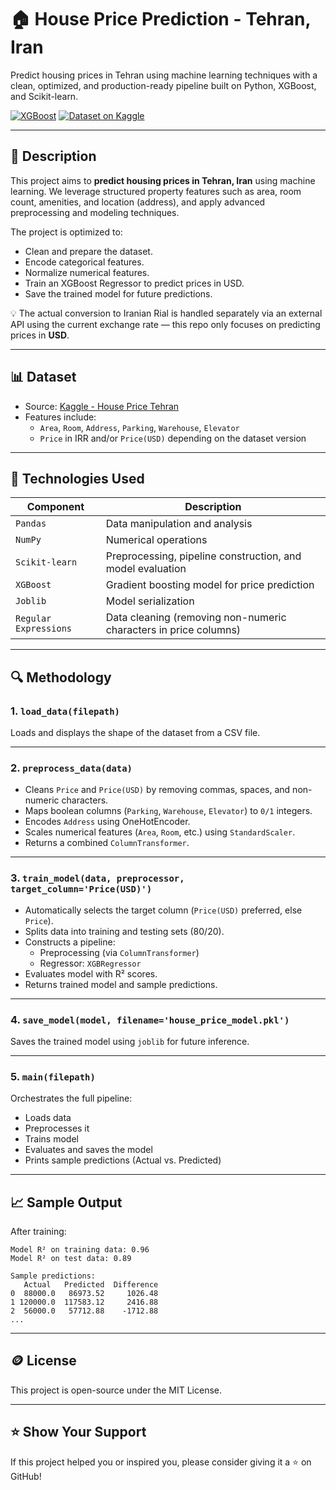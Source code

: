 
# 🏠 House Price Prediction - Tehran, Iran 

Predict housing prices in Tehran using machine learning techniques with a clean, optimized, and production-ready pipeline built on Python, XGBoost, and Scikit-learn.

[![XGBoost](https://img.shields.io/badge/Model-XGBoost-brightgreen?style=flat-square&logo=xgboost)](https://xgboost.readthedocs.io/)
[![Dataset on Kaggle](https://img.shields.io/badge/Dataset-Kaggle-blue?style=flat-square&logo=kaggle)](https://www.kaggle.com/datasets/mokar2001/house-price-tehran-iran/data)

---

## 📌 Description

This project aims to **predict housing prices in Tehran, Iran** using machine learning. We leverage structured property features such as area, room count, amenities, and location (address), and apply advanced preprocessing and modeling techniques.

The project is optimized to:
- Clean and prepare the dataset.
- Encode categorical features.
- Normalize numerical features.
- Train an XGBoost Regressor to predict prices in USD.
- Save the trained model for future predictions.

💡 The actual conversion to Iranian Rial is handled separately via an external API using the current exchange rate — this repo only focuses on predicting prices in **USD**.

---

## 📊 Dataset

- Source: [Kaggle - House Price Tehran](https://www.kaggle.com/datasets/mokar2001/house-price-tehran-iran/data)
- Features include:
  - `Area`, `Room`, `Address`, `Parking`, `Warehouse`, `Elevator`
  - `Price` in IRR and/or `Price(USD)` depending on the dataset version

---

## 🔧 Technologies Used

| Component        | Description                                                                 |
|------------------|-----------------------------------------------------------------------------|
| `Pandas`         | Data manipulation and analysis                                              |
| `NumPy`          | Numerical operations                                                        |
| `Scikit-learn`   | Preprocessing, pipeline construction, and model evaluation                  |
| `XGBoost`        | Gradient boosting model for price prediction                                |
| `Joblib`         | Model serialization                                                         |
| `Regular Expressions` | Data cleaning (removing non-numeric characters in price columns)        |

---

## 🔍 Methodology

### 1. `load_data(filepath)`
Loads and displays the shape of the dataset from a CSV file.

---

### 2. `preprocess_data(data)`
- Cleans `Price` and `Price(USD)` by removing commas, spaces, and non-numeric characters.
- Maps boolean columns (`Parking`, `Warehouse`, `Elevator`) to `0/1` integers.
- Encodes `Address` using OneHotEncoder.
- Scales numerical features (`Area`, `Room`, etc.) using `StandardScaler`.
- Returns a combined `ColumnTransformer`.

---

### 3. `train_model(data, preprocessor, target_column='Price(USD)')`
- Automatically selects the target column (`Price(USD)` preferred, else `Price`).
- Splits data into training and testing sets (80/20).
- Constructs a pipeline:
  - Preprocessing (via `ColumnTransformer`)
  - Regressor: `XGBRegressor`
- Evaluates model with R² scores.
- Returns trained model and sample predictions.

---

### 4. `save_model(model, filename='house_price_model.pkl')`
Saves the trained model using `joblib` for future inference.

---

### 5. `main(filepath)`
Orchestrates the full pipeline:
- Loads data
- Preprocesses it
- Trains model
- Evaluates and saves the model
- Prints sample predictions (Actual vs. Predicted)

---

## 📈 Sample Output

After training:

```plaintext
Model R² on training data: 0.96
Model R² on test data: 0.89

Sample predictions:
   Actual   Predicted  Difference
0  88000.0   86973.52     1026.48
1 120000.0  117583.12     2416.88
2  56000.0   57712.88    -1712.88
...
```

---


## 🪙 License

This project is open-source under the MIT License.

---

## ⭐️ Show Your Support

If this project helped you or inspired you, please consider giving it a ⭐️ on GitHub!


